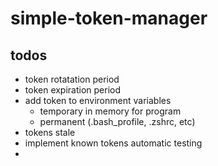 # simple-token-manager

## todos

- token rotatation period
- token expiration period
- add token to environment variables
    - temporary in memory for program
    - permanent (.bash_profile, .zshrc, etc)
- tokens stale
- implement known tokens automatic testing
-
